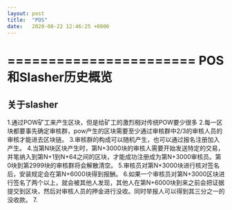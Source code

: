 ```yaml
---
layout: post
title:  "POS"
date:   2020-08-22 12:46:25 +0800
---
```

=======================
POS和Slasher历史概览
======================
关于slasher
-----------
1.通过POW矿工来产生区块，但是给矿工的激烈相对传统POW要少很多
2.每一区块都要事先确定审核群，pow产生的区块需要至少通过审核群中2/3的审核人员的审核才能进去区块链。
3.审核群的构成可以随机产生，也可以通过报名注册加入产生。
4.当第N块区块产生时，第N+3000块的审核人需要开始发送特定的交易，并笔纳入到第N+1到N+64之间的区块，才能成功注册成为第N+3000审核员。第0块到第2999块的审核群将会解散清空。
5.审核员对第N+3000块进行核对签名后，安装规定会在第N+6000块得到报酬。
6.如果一个审核员对第N+3000区块进行签名了两个以上，就会被其他人发现，其他人在第N+6000块到来之前会把证据提交到区块，然后对审核人员的押金进行没收。同时举报人可以得到其三分之一的没收款。
7.
